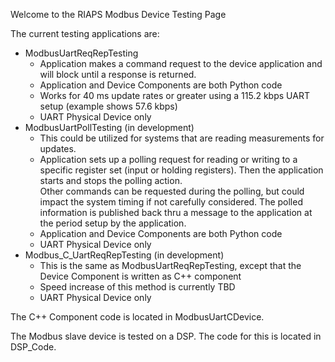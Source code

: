 Welcome to the RIAPS Modbus Device Testing Page

The current testing applications are:
* ModbusUartReqRepTesting
    - Application makes a command request to the device application and 
      will block until a response is returned.
    - Application and Device Components are both Python code
    - Works for 40 ms update rates or greater using a 115.2 kbps UART setup (example shows 57.6 kbps)
    - UART Physical Device only
* ModbusUartPollTesting (in development)
    - This could be utilized for systems that are reading measurements for updates.
    - Application sets up a polling request for reading or writing to a specific register set 
      (input or holding registers).  Then the application starts and stops the polling action.  
      Other commands can be requested during the polling, but could impact the system timing 
      if not carefully considered.  The polled information is published back thru a message 
      to the application at the period setup by the application.
    - Application and Device Components are both Python code
    - UART Physical Device only
* Modbus_C_UartReqRepTesting (in development)
    - This is the same as ModbusUartReqRepTesting, except that the Device Component is written
      as C++ component
    - Speed increase of this method is currently TBD
    - UART Physical Device only
    
The C++ Component code is located in ModbusUartCDevice.

The Modbus slave device is tested on a DSP.  The code for this is located in DSP_Code.

